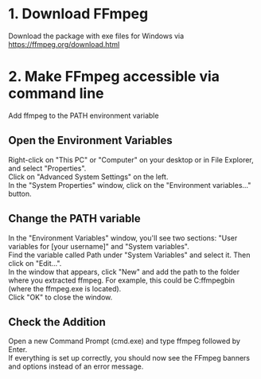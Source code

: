 # 1. Download FFmpeg  
Download the package with exe files for Windows via https://ffmpeg.org/download.html  

# 2. Make FFmpeg accessible via command line  
  Add ffmpeg to the PATH environment variable  

## Open the Environment Variables  
    
Right-click on "This PC" or "Computer" on your desktop or in File Explorer, and select "Properties".  
Click on "Advanced System Settings" on the left.  
In the "System Properties" window, click on the "Environment variables..." button.  

## Change the PATH variable  

In the "Environment Variables" window, you'll see two sections: "User variables for [your username]" and "System variables".  
Find the variable called Path under "System Variables" and select it. Then click on "Edit...".  
In the window that appears, click "New" and add the path to the folder where you extracted ffmpeg. For example, this could be C:ffmpegbin (where the ffmpeg.exe is located).  
Click "OK" to close the window.  

  ## Check the Addition  
 
Open a new Command Prompt (cmd.exe) and type ffmpeg followed by Enter.  
If everything is set up correctly, you should now see the FFmpeg banners and options instead of an error message.  
